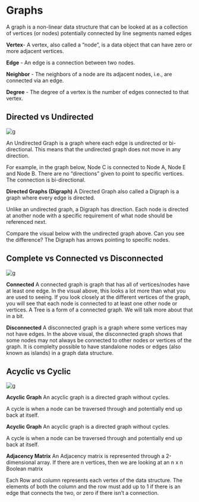 # Graphs

A graph is a non-linear data structure that can be looked at as a collection of vertices (or nodes) potentially connected by line segments named edges

**Vertex**- A vertex, also called a “node”, is a data object that can have zero or more adjacent vertices.

**Edge** - An edge is a connection between two nodes.

**Neighbor** - The neighbors of a node are its adjacent nodes, i.e., are connected via an edge.

**Degree** - The degree of a vertex is the number of edges connected to that vertex.

## Directed vs Undirected

![g](https://www.differencebetween.com/wp-content/uploads/2011/05/DifferenceBetween_Directed_UnDirected_Graphs1.jpg)

An Undirected Graph is a graph where each edge is undirected or bi-directional. This means that the undirected graph does not move in any direction.

For example, in the graph below, Node C is connected to Node A, Node E and Node B. There are no “directions” given to point to specific vertices. The connection is bi-directional.

**Directed Graphs (Digraph)**
A Directed Graph also called a Digraph is a graph where every edge is directed.

Unlike an undirected graph, a Digraph has direction. Each node is directed at another node with a specific requirement of what node should be referenced next.

Compare the visual below with the undirected graph above. Can you see the difference? The Digraph has arrows pointing to specific nodes.

## Complete vs Connected vs Disconnected

![g](https://i1.wp.com/www.steveclarkapps.com/wp-content/uploads/2019/03/Screenshot-2019-04-30-at-15.15.11.png?resize=812%2C330&ssl=1)

**Connected**
A connected graph is graph that has all of vertices/nodes have at least one edge.
In the visual above, this looks a lot more than what you are used to seeing. If you look closely at the different vertices of the graph, you will see that each node is connected to at least one other node or vertices. A Tree is a form of a connected graph. We will talk more about that in a bit.

**Disconnected**
A disconnected graph is a graph where some vertices may not have edges.
In the above visual, the disconnected graph shows that some nodes may not always be connected to other nodes or vertices of the graph. It is complelty possible to have standalone nodes or edges (also known as islands) in a graph data structure.

## Acyclic vs Cyclic

![g](https://algorithmsinsight.files.wordpress.com/2016/02/cyclicvsacyclic.jpg?w=730)

**Acyclic Graph**
An acyclic graph is a directed graph without cycles.

A cycle is when a node can be traversed through and potentially end up back at itself.

**Acyclic Graph**
An acyclic graph is a directed graph without cycles.

A cycle is when a node can be traversed through and potentially end up back at itself.

**Adjacency Matrix**
An Adjacency matrix is represented through a 2-dimensional array. If there are n vertices, then we are looking at an n x n Boolean matrix

Each Row and column represents each vertex of the data structure. The elements of both the column and the row must add up to 1 if there is an edge that connects the two, or zero if there isn’t a connection.
